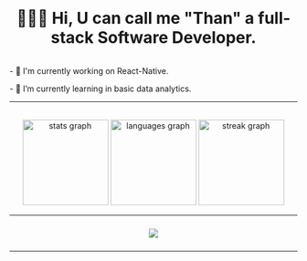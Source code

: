 <br clear="both">

<h1 align="center">👨🏻‍💻 Hi, U can call me "Than"  a full-stack Software Developer.</h1>

######


<p align="left">- 🌌 I'm currently working on React-Native.</p>
<p align="left">- 🧨 I’m currently learning in basic data analytics. </p>

----
<br>

<div align="center">
  <img src="https://github-readme-stats.vercel.app/api?username=ThanyabunPh&hide_title=false&hide_rank=false&show_icons=true&include_all_commits=true&count_private=true&disable_animations=false&theme=material-palenight&locale=en&hide_border=true&order=1" height="150" alt="stats graph"  />
  <img src="https://github-readme-stats.vercel.app/api/top-langs?username=ThanyabunPh&locale=en&hide_title=false&layout=compact&card_width=320&langs_count=4&theme=material-palenight&hide_border=true&order=2" height="150" alt="languages graph"  />
  <img src="https://streak-stats.demolab.com?user=ThanyabunPh&locale=en&mode=weekly&theme=material-palenight&hide_border=true&border_radius=5&order=3" height="150" alt="streak graph"  />
</div>


----
###
<div align="center">
  <img src="https://spotify-github-profile.vercel.app/api/view.svg?uid=21cd32hdeesbczmil7l2px6da&cover_image=true&theme=default&show_offline=false&background_color=121212&interchange=false&bar_color=53b14f&bar_color_cover=true">
</div>

###

----
